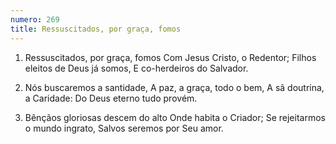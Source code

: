 ```yaml
---
numero: 269
title: Ressuscitados, por graça, fomos
---
```

1. Ressuscitados, por graça, fomos
Com Jesus Cristo, o Redentor;
Filhos eleitos de Deus já somos,
E co-herdeiros do Salvador.

2. Nós buscaremos a santidade,
A paz, a graça, todo o bem,
A sã doutrina, a Caridade:
Do Deus eterno tudo provém.

3. Bênçãos gloriosas descem do alto
Onde habita o Criador;
Se rejeitarmos o mundo ingrato,
Salvos seremos por Seu amor.
